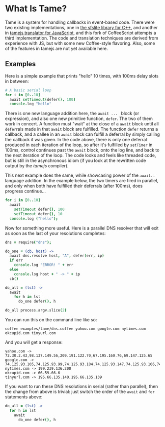 What Is Tame?
============

Tame is a system for handling callbacks in event-based code.  There
were two existing implementations, one in [the sfslite library for
C++](https://github.com/maxtaco/sfslite), and another in [tamejs
translator for JavaScript](https://github.com/maxtaco/tamejs), and
this fork of CoffeeScript attempts a third implementation. The code
and translation techniques are derived from experience with JS, but
with some new Coffee-style flavoring. Also, some of the features in
tamejs are not yet available here.

Examples
----------

Here is a simple example that prints "hello" 10 times, with 100ms
delay slots in between:

```coffeescript
# A basic serial loop
for i in [0..10]
  await setTimeout(defer(), 100)
  console.log "hello"
```

There is one new language addition here, the `await ... ` block (or
expression), and also one new primitive function, `defer`.  The two of
them work in concert.  A function must "wait" at the close of a
`await` block until all `defer`rals made in that `await` block are
fulfilled.  The function `defer` returns a callback, and a callee in
an `await` block can fulfill a deferral by simply calling the callback
it was given.  In the code above, there is only one deferral produced
in each iteration of the loop, so after it's fulfilled by `setTimer`
in 100ms, control continues past the `await` block, onto the log line,
and back to the next iteration of the loop.  The code looks and feels
like threaded code, but is still in the asynchronous idiom (if you
look at the rewritten code output by the *tamejs* compiler).

This next example does the same, while showcasing power of the
`await..` language addition.  In the example below, the two timers
are fired in parallel, and only when both have fulfilled their deferrals
(after 100ms), does progress continue...

```coffeescript
for i in [0..10]
  await 
    setTimeout defer(), 100
    setTimeout defer(), 10
  console.log ("hello");
```

Now for something more useful. Here is a parallel DNS resolver that
will exit as soon as the last of your resolutions completes:

```coffeescript
dns = require("dns");

do_one = (cb, host) ->
  await dns.resolve host, "A", defer(err, ip)
  if err
    console.log "ERROR! " + err
  else 
    console.log host + " -> " + ip
  cb()

do_all = (lst) ->
  await
    for h in lst
      do_one defer(), h

do_all process.argv.slice(2)
```

You can run this on the command line like so:

    coffee examples/tame/dns.coffee yahoo.com google.com nytimes.com okcupid.com tinyurl.com

And you will get a response:

    yahoo.com -> 72.30.2.43,98.137.149.56,209.191.122.70,67.195.160.76,69.147.125.65
    google.com -> 74.125.93.105,74.125.93.99,74.125.93.104,74.125.93.147,74.125.93.106,74.125.93.103
    nytimes.com -> 199.239.136.200
    okcupid.com -> 66.59.66.6
    tinyurl.com -> 195.66.135.140,195.66.135.139

If you want to run these DNS resolutions in serial (rather than
parallel), then the change from above is trivial: just switch the
order of the `await` and `for` statements above:

```coffeescript  
do_all = (lst) ->
  for h in lst
    await
      do_one defer(), h
```


